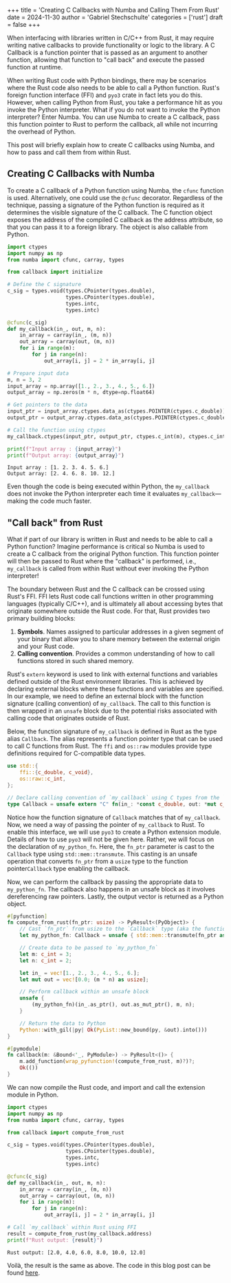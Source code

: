 +++
title = 'Creating C Callbacks with Numba and Calling Them From Rust'
date = 2024-11-30
author = 'Gabriel Stechschulte'
categories = ['rust']
draft = false
+++

When interfacing with libraries written in C/C++ from Rust, it may require writing native callbacks to provide functionality or logic to the library. A C Callback is a function pointer that is passed as an argument to another function, allowing that function to "call back" and execute the passed function at runtime.

When writing Rust code with Python bindings, there may be scenarios where the Rust code also needs to be able to call a Python function. Rust's foreign function interface (FFI) and `pyo3` crate in fact lets you do this. However, when calling Python from Rust, you take a performance hit as you invoke the Python interpreter. What if you do not want to invoke the Python interpreter? Enter Numba. You can use Numba to create a C callback, pass this function pointer to Rust to perform the callback, all while not incurring the overhead of Python.

This post will briefly explain how to create C callbacks using Numba, and how to pass and call them from within Rust.

## Creating C Callbacks with Numba

To create a C callback of a Python function using Numba, the `cfunc` function is used. Alternatively, one could use the `@cfunc` decorator. Regardless of the technique, passing a signature of the Python function is required as it determines the visible signature of the C callback. The C function object exposes the address of the compiled C callback as the address attribute, so that you can pass it to a foreign library. The object is also callable from Python.

```python
import ctypes
import numpy as np
from numba import cfunc, carray, types

from callback import initialize

# Define the C signature
c_sig = types.void(types.CPointer(types.double),
                   types.CPointer(types.double),
                   types.intc,
                   types.intc)

@cfunc(c_sig)
def my_callback(in_, out, m, n):
    in_array = carray(in_, (m, n))
    out_array = carray(out, (m, n))
    for i in range(m):
        for j in range(n):
            out_array[i, j] = 2 * in_array[i, j]

# Prepare input data
m, n = 3, 2
input_array = np.array([1., 2., 3., 4., 5., 6.])
output_array = np.zeros(m * n, dtype=np.float64)

# Get pointers to the data
input_ptr = input_array.ctypes.data_as(ctypes.POINTER(ctypes.c_double))
output_ptr = output_array.ctypes.data_as(ctypes.POINTER(ctypes.c_double))

# Call the function using ctypes
my_callback.ctypes(input_ptr, output_ptr, ctypes.c_int(m), ctypes.c_int(n))

print(f"Input array : {input_array}")
print(f"Output array: {output_array}")
```
```
Input array : [1. 2. 3. 4. 5. 6.]
Output array: [2. 4. 6. 8. 10. 12.]
```

Even though the code is being executed within Python, the `my_callback` does not invoke the Python interpreter each time it evaluates `my_callback`—making the code much faster.

## "Call back" from Rust

What if part of our library is written in Rust and needs to be able to call a Python function? Imagine performance is critical so Numba is used to create a C callback from the original Python function. This function pointer will then be passed to Rust where the "callback" is performed, i.e., `my_callback` is called from within Rust without ever invoking the Python interpreter!

The boundary between Rust and the C callback can be crossed using Rust's FFI. FFI lets Rust code call functions written in other programming languages (typically C/C++), and is ultimately all about accessing bytes that originate somewhere outside the Rust code. For that, Rust provides two primary building blocks:
1. **Symbols**. Names assigned to particular addresses in a given segment of your binary that allow you to share memory between the external origin and your Rust code.
2. **Calling convention**. Provides a common understanding of how to call functions stored in such shared memory.

Rust's `extern` keyword is used to link with external functions and variables defined outside of the Rust environment libraries. This is achieved by declaring external blocks where these functions and variables are specified. In our example, we need to define an external block with the function signature (calling convention) of `my_callback`. The call to this function is then wrapped in an `unsafe` block due to the potential risks associated with calling code that originates outside of Rust.

Below, the function signature of `my_callback` is defined in Rust as the type alias `Callback`. The alias represents a function pointer type that can be used to call C functions from Rust. The `ffi` and `os::raw` modules provide type definitions required for C-compatible data types.

```Rust
use std::{
    ffi::{c_double, c_void},
    os::raw::c_int,
};

// Declare calling convention of `my_callback` using C types from the `ffi` module
type Callback = unsafe extern "C" fn(in_: *const c_double, out: *mut c_double, m: c_int, n: c_int);
```
Notice how the function signature of `Callback` matches that of `my_callback`. Now, we need a way of passing the pointer of `my_callback` to Rust. To enable this interface, we will use `pyo3` to create a Python extension module. Details of how to use `pyo3` will not be given here. Rather, we will focus on the declaration of `my_python_fn`. Here, the `fn_ptr` parameter is cast to the `Callback` type using `std::mem::transmute`. This casting is an unsafe operation that converts `fn_ptr` from a `usize` type to the function pointer`Callback` type enabling the callback.

Now, we can perform the callback by passing the appropriate data to `my_python_fn`. The callback also happens in an unsafe block as it involves dereferencing raw pointers. Lastly, the output vector is returned as a Python object.

```Rust
#[pyfunction]
fn compute_from_rust(fn_ptr: usize) -> PyResult<(PyObject)> {
    // Cast `fn_ptr` from usize to the `Callback` type (aka the function pointer)
    let my_python_fn: Callback = unsafe { std::mem::transmute(fn_ptr as *const c_void) };

    // Create data to be passed to `my_python_fn`
    let m: c_int = 3;
    let n: c_int = 2;

    let in_ = vec![1., 2., 3., 4., 5., 6.];
    let mut out = vec![0.0; (m * n) as usize];

    // Perform callback within an unsafe block
    unsafe {
        (my_python_fn)(in_.as_ptr(), out.as_mut_ptr(), m, n);
    }

    // Return the data to Python
    Python::with_gil(|py| Ok(PyList::new_bound(py, &out).into()))
}

#[pymodule]
fn callback(m: &Bound<'_, PyModule>) -> PyResult<()> {
    m.add_function(wrap_pyfunction!(compute_from_rust, m)?)?;
    Ok(())
}
```

We can now compile the Rust code, and import and call the extension module in Python.

```Python
import ctypes
import numpy as np
from numba import cfunc, carray, types

from callback import compute_from_rust

c_sig = types.void(types.CPointer(types.double),
                   types.CPointer(types.double),
                   types.intc,
                   types.intc)

@cfunc(c_sig)
def my_callback(in_, out, m, n):
    in_array = carray(in_, (m, n))
    out_array = carray(out, (m, n))
    for i in range(m):
        for j in range(n):
            out_array[i, j] = 2 * in_array[i, j]

# Call `my_callback` within Rust using FFI
result = compute_from_rust(my_callback.address)
print(f"Rust output: {result}")
```
```
Rust output: [2.0, 4.0, 6.0, 8.0, 10.0, 12.0]
```

Voilà, the result is the same as above. The code in this blog post can be found [here](https://github.com/GStechschulte/gstechschulte.github.io/tree/main/content/posts/2024-11-30-c-callbacks/callback/).
